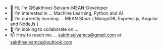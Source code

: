 - 👋 Hi, I’m @Sakthivel-Selvam-MEAN-Developer
- 👀 I’m interested in ... Machine Learning, Python and AI
- 🌱 I’m currently learning ... MEAN Stack ( MangoDB, Express.js, Angular and NodeJs )
- 💞️ I’m looking to collaborate on ... 
- 📫 How to reach me ... sakthiselvamcs@gmail.com or sakthiselvamcs@outlook.com 

<!---
Sakthivel-Selvam-MEAN-Developer/Sakthivel-Selvam-MEAN-Developer is a ✨ special ✨ repository because its `README.md` (this file) appears on your GitHub profile.
You can click the Preview link to take a look at your changes.
--->
